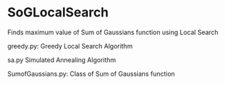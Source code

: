 # SoGLocalSearch
Finds maximum value of Sum of Gaussians function using Local Search 

greedy.py:
  Greedy Local Search Algorithm

sa.py
  Simulated Annealing Algorithm

SumofGaussians.py:
  Class of Sum of Gaussians function
